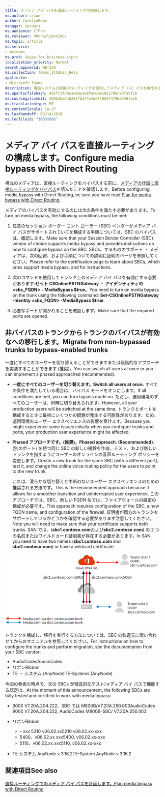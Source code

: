 ```yaml
---
title: メディア バイ パスを直接ルーティングの構成します。
ms.author: crowe
author: CarolynRowe
manager: serdars
ms.audience: ITPro
ms.reviewer: NMuravlyannikov
ms.topic: article
ms.service:
- msteams
ms.prod: skype-for-business-itpro
localization_priority: Normal
search.appverid: MET150
ms.collection: Teams_ITAdmin_Help
appliesto:
- Microsoft Teams
description: 電話システムの直接のルーティングを使用してメディア バイ パスを構成する方法については、このトピックを参照してください。
ms.openlocfilehash: 405f71fd0a1e0ea3e8fec6ee1061786c93fabf1b
ms.sourcegitcommit: 260635a24b282fbdf4a4aeffdb0f4f9be5407ec6
ms.translationtype: MT
ms.contentlocale: ja-JP
ms.lasthandoff: 03/14/2019
ms.locfileid: "30631066"
---
```

# <a name="configure-media-bypass-with-direct-routing"></a><span data-ttu-id="d0e1e-103">メディア バイ パスを直接ルーティングの構成します。</span><span class="sxs-lookup"><span data-stu-id="d0e1e-103">Configure media bypass with Direct Routing</span></span>

<span data-ttu-id="d0e1e-104">構成のメディアは、直接ルーティングをバイパスする前に、[メディアの計画に直接ルーティングをバイパス](direct-routing-plan-media-bypass.md)を読んだことを確認します。</span><span class="sxs-lookup"><span data-stu-id="d0e1e-104">Before configuring media bypass with Direct Routing, be sure you have read [Plan for media bypass with Direct Routing](direct-routing-plan-media-bypass.md).</span></span>

<span data-ttu-id="d0e1e-105">メディアのバイパスを有効にするのには次の条件を満たす必要があります。</span><span class="sxs-lookup"><span data-stu-id="d0e1e-105">To turn on media bypass, the following conditions must be met:</span></span>

1.  <span data-ttu-id="d0e1e-106">任意のセッション ボーダー コント ローラー (SBC) ベンダーがメディア バイ パスがサポートされていてを構成する手順については、SBC のバイパスは、確認します。</span><span class="sxs-lookup"><span data-stu-id="d0e1e-106">Make sure that your Session Border Controller (SBC) vendor of choice supports media bypass and provides instructions on how to configure bypass on the SBC.</span></span> <span data-ttu-id="d0e1e-107">SBCs、するもののサポート ・ メディアは、次の回避、および手順についての説明に証明のページを参照してください。</span><span class="sxs-lookup"><span data-stu-id="d0e1e-107">Please refer to the certification page to learn about SBCs, which ones support media bypass, and for instructions.</span></span>

2.  <span data-ttu-id="d0e1e-108">次のコマンドを使用してトランク上のメディア バイ パスを有効にする必要があります:**セット CSOnlinePSTNGateway ・ アイデンティティの <sbc_FQDN> - MediaBypass $true**。</span><span class="sxs-lookup"><span data-stu-id="d0e1e-108">You need to turn on media bypass on the trunk using the following command:  **Set-CSOnlinePSTNGateway -Identity <sbc_FQDN> -MediaBypass $true**.</span></span>

3.  <span data-ttu-id="d0e1e-109">必要なポートが開かれることを確認します。</span><span class="sxs-lookup"><span data-stu-id="d0e1e-109">Make sure that the required ports are opened.</span></span> 


## <a name="migrate-from-non-bypassed-trunks-to-bypass-enabled-trunks"></a><span data-ttu-id="d0e1e-110">非バイパスのトランクからトランクのバイパスが有効なへの移行します。</span><span class="sxs-lookup"><span data-stu-id="d0e1e-110">Migrate from non-bypassed trunks to bypass-enabled trunks</span></span>

<span data-ttu-id="d0e1e-111">一度にすべてのユーザーを切り替えることができますまたは段階的なアプローチを実装することができます (推奨)。</span><span class="sxs-lookup"><span data-stu-id="d0e1e-111">You can switch all users at once or you can implement a phased approached (recommended).</span></span>

- <span data-ttu-id="d0e1e-112">**一度にすべてのユーザーを切り替えます。**</span><span class="sxs-lookup"><span data-stu-id="d0e1e-112">**Switch all users at once.**</span></span> <span data-ttu-id="d0e1e-113">すべての条件を満たしている場合は、バイパス モードをオンにします。</span><span class="sxs-lookup"><span data-stu-id="d0e1e-113">If all conditions are met, you can turn bypass mode on.</span></span> <span data-ttu-id="d0e1e-114">ただし、運用環境のすべてのユーザーは、同時に切り替えられます。</span><span class="sxs-lookup"><span data-stu-id="d0e1e-114">However, all your production users will be switched at the same time.</span></span> <span data-ttu-id="d0e1e-115">トランクとポートを構成するときに最初にいくつかの問題が発生する可能性があります、ため、運用環境のユーザー エクスペリエンスの影響を受けます。</span><span class="sxs-lookup"><span data-stu-id="d0e1e-115">Because you might experience some issues initially when you configure trunks and ports, your production user experience might be affected.</span></span> 

- <span data-ttu-id="d0e1e-116">**Phased アプローチです。(推奨)**。</span><span class="sxs-lookup"><span data-stu-id="d0e1e-116">**Phased approach. (Recommended)**.</span></span>  <span data-ttu-id="d0e1e-117">(別のポート) を持つ同じ SBC の新しい樹幹を作成、テスト、および新しいトランクを指すようにユーザーのオンラインの音声ルーティング ポリシーを変更します。</span><span class="sxs-lookup"><span data-stu-id="d0e1e-117">Create a new trunk for the same SBC (with a different port), test it, and change the online voice routing policy for the users to point to the new trunk.</span></span> 

  <span data-ttu-id="d0e1e-118">これは、滑らかな切り替えと中断のないユーザー エクスペリエンスのための推奨される方法です。</span><span class="sxs-lookup"><span data-stu-id="d0e1e-118">This is the recommended approach because it allows for a smoother transition and uninterrupted user experience.</span></span> <span data-ttu-id="d0e1e-119">このアプローチでは、SBC、新しい FQDN 名では、ファイアウォールの設定の構成が必要です。</span><span class="sxs-lookup"><span data-stu-id="d0e1e-119">This approach requires configuration of the SBC, a new FQDN name, and configuration of the firewall.</span></span> <span data-ttu-id="d0e1e-120">証明書が両方のトランクをサポートしているかどうかを確認する必要があります注意してください。</span><span class="sxs-lookup"><span data-stu-id="d0e1e-120">Note you will need to make sure that your certificate supports both trunks.</span></span> <span data-ttu-id="d0e1e-121">SAN では、(**sbc1.contoso.com**および**sbc2.contoso.com**) の 2 つの名前またはワイルドカード証明書が存在する必要があります。</span><span class="sxs-lookup"><span data-stu-id="d0e1e-121">In SAN, you need to have two names (**sbc1.contoso.com** and **sbc2.contoso.com**) or have a wildcard certificate.</span></span>

![非バイパスのトランクからトランクのバイパスが有効に移行)](media/direct-routing-media-bypass-8.png)

<span data-ttu-id="d0e1e-123">トランクを構成し、移行を実行する方法については、SBC の製造元に問い合わせてからのマニュアルを参照してください。</span><span class="sxs-lookup"><span data-stu-id="d0e1e-123">For instructions on how to configure the trunks and perform migration, see the documentation from your SBC vendor:</span></span>

- <span data-ttu-id="d0e1e-124">AudioCodes</span><span class="sxs-lookup"><span data-stu-id="d0e1e-124">AudioCodes</span></span>
- <span data-ttu-id="d0e1e-125">リボン</span><span class="sxs-lookup"><span data-stu-id="d0e1e-125">Ribbon</span></span>
- <span data-ttu-id="d0e1e-126">TE ・ システム (AnyNode)</span><span class="sxs-lookup"><span data-stu-id="d0e1e-126">TE-Systems (AnyNode)</span></span>    

<span data-ttu-id="d0e1e-127">今回の発表の時点で、次の SBCs が徹底的なテスト/メディア バイ パスで機能する認定は。</span><span class="sxs-lookup"><span data-stu-id="d0e1e-127">At the moment of this announcement, the following SBCs are fully tested and certified to work with media bypass:</span></span>

- <span data-ttu-id="d0e1e-128">9000 V7.20A.204.222、SBC では M800B/V7.20A.250.003</span><span class="sxs-lookup"><span data-stu-id="d0e1e-128">AudioCodes 9000 V7.20A.204.222, AudioCodes M800B-SBC/ V7.20A.250.003</span></span>

-   <span data-ttu-id="d0e1e-129">リボン</span><span class="sxs-lookup"><span data-stu-id="d0e1e-129">Ribbon</span></span>
    - <span data-ttu-id="d0e1e-130">- xxx 5210 v06.02.xx</span><span class="sxs-lookup"><span data-stu-id="d0e1e-130">5210 v06.02.xx-xxx</span></span> 
    - <span data-ttu-id="d0e1e-131">5400、v06.02.xx xxx</span><span class="sxs-lookup"><span data-stu-id="d0e1e-131">5400, v06.02.xx-xxx</span></span>
    - <span data-ttu-id="d0e1e-132">5110、v06.02.xx xxx</span><span class="sxs-lookup"><span data-stu-id="d0e1e-132">5110, v06.02.xx-xxx</span></span>

-   <span data-ttu-id="d0e1e-133">TE システム AnyNode v 3.16.2</span><span class="sxs-lookup"><span data-stu-id="d0e1e-133">TE-System AnyNode v 3.16.2</span></span> 


## <a name="see-also"></a><span data-ttu-id="d0e1e-134">関連項目</span><span class="sxs-lookup"><span data-stu-id="d0e1e-134">See also</span></span>

[<span data-ttu-id="d0e1e-135">直接ルーティングでのメディア バイ パスを計画します。</span><span class="sxs-lookup"><span data-stu-id="d0e1e-135">Plan media bypass with Direct Routing</span></span>](direct-routing-plan-media-bypass.md)



